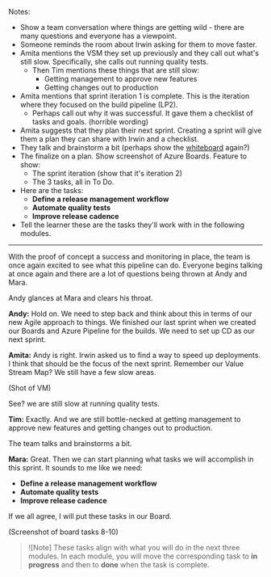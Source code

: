 Notes:

- Show a team conversation where things are getting wild - there are many questions and everyone has a viewpoint.
- Someone reminds the room about Irwin asking for them to move faster.
- Amita mentions the VSM they set up previously and they call out what's still slow. Specifically, she calls out running quality tests.
  - Then Tim mentions these things that are still slow:
    - Getting management to approve new features
    - Getting changes out to production
- Amita mentions that sprint iteration 1 is complete. This is the iteration where they focused on the build pipeline (LP2).
  - Perhaps call out why it was successful. It gave them a checklist of tasks and goals. (horrible wording)
- Amita suggests that they plan their next sprint. Creating a sprint will give them a plan they can share with Irwin and a checklist.
- They talk and brainstorm a bit (perhaps show the [whiteboard](https://docs.microsoft.com/learn/modules/choose-an-agile-approach/3-what-is-azure-boards) again?) 
- The finalize on a plan. Show screenshot of Azure Boards. Feature to show:
  - The sprint iteration (show that it's iteration 2)
  - The 3 tasks, all in To Do.
- Here are the tasks:
  - **Define a release management workflow**
  - **Automate quality tests**
  - **Improve release cadence**
- Tell the learner these are the tasks they'll work with in the following modules.

----------

With the proof of concept a success and monitoring in place, the team is once again excited to see what this pipeline can do. Everyone begins talking at once again and there are a lot of questions being thrown at Andy and Mara. 

Andy glances at Mara and clears his throat.

**Andy:** Hold on. We need to step back and think about this in terms of our new Agile approach to things. We finished our last sprint when we created our Boards and Azure Pipeline for the builds. We need to set up CD as our next sprint.

**Amita:** Andy is right. Irwin asked us to find a way to speed up deployments. I think that should be the focus of the next sprint. Remember our Value Stream Map? We still have a few slow areas. 

(Shot of VM)

See? we are still slow at running quality tests.

**Tim:** Exactly. And we are still bottle-necked at getting management to approve new features and getting changes out to production.

The team talks and brainstorms a bit.

**Mara:** Great. Then we can start planning what tasks we will accomplish in this sprint. It sounds to me like we need:

- **Define a release management workflow**
- **Automate quality tests**
- **Improve release cadence**

If we all agree, I will put these tasks in our Board.

(Screenshot of board tasks 8-10)

> ![Note]
> These tasks align with what you will do in the next three modules. In each module, you will move the corresponding task to **in progress** and then to **done** when the task is complete.